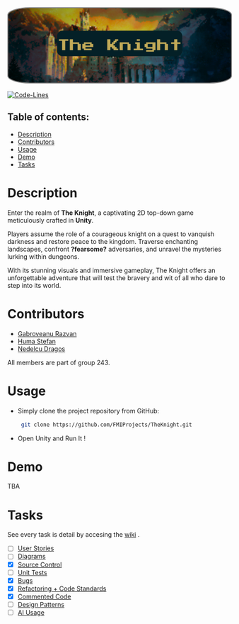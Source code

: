 <img src="Resources\logo.png" alt="The Knight" style="border: 2px solid  gray; border-radius:10%">


[![Code-Lines](https://hitsofcode.com/github/fmiprojects/theknight?branch=main&label=Code-Lines)](https://hitsofcode.com/github/fmiprojects/theknight/view?branch=main&label=Code-Lines)


## **Table of contents:**
- [Description](#description)
- [Contributors](#contributors)
- [Usage](#usage)
- [Demo](#demo)
- [Tasks](#tasks)

# Description
Enter the realm of **The Knight**, a captivating 2D top-down game meticulously crafted in **Unity**. 

Players assume the role of a courageous knight on a quest to vanquish darkness and restore peace to the kingdom. Traverse enchanting landscapes, confront **?fearsome?** adversaries, and unravel the mysteries lurking within dungeons. 

With its stunning visuals and immersive gameplay, The Knight offers an unforgettable adventure that will test the bravery and wit of all who dare to step into its world.

# Contributors
- [Gabroveanu Razvan](https://github.com/GabroveanuRazvan)
- [Huma Stefan](https://github.com/Steven23X)
- [Nedelcu Dragos](https://github.com/Dragos999)

All members are part of group 243.

# Usage
- Simply clone the project repository from GitHub:
  
   ```bash
    git clone https://github.com/FMIProjects/TheKnight.git
   ```
- Open Unity and Run It !

# Demo

TBA

# Tasks

See every task is detail by accesing the [wiki](https://github.com/FMIProjects/TheKnight/wiki) .
- [ ] [User Stories](https://github.com/FMIProjects/TheKnight/wiki/User-Stories)
- [ ] [Diagrams](https://github.com/FMIProjects/TheKnight/wiki/Diagrams)
- [X] [Source Control](https://github.com/FMIProjects/TheKnight/wiki/Source-Control)
- [ ] [Unit Tests](https://github.com/FMIProjects/TheKnight/wiki/Unit-Tests)
- [X] [Bugs](https://github.com/FMIProjects/TheKnight/wiki/Bugs)
- [X] [Refactoring + Code Standards](https://github.com/FMIProjects/TheKnight/wiki/Refactoring)
- [X] [Commented Code](https://github.com/FMIProjects/TheKnight/wiki/Commented-Code)
- [ ] [Design Patterns](https://github.com/FMIProjects/TheKnight/wiki/Design-Patterns)
- [ ] [AI Usage](https://github.com/FMIProjects/TheKnight/wiki/AI-Usage)